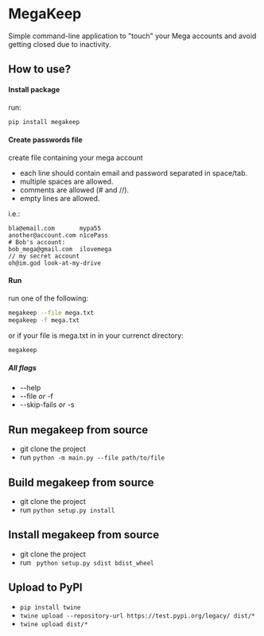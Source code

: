 # MegaKeep

Simple command-line application to "touch" your Mega accounts and avoid getting closed due to inactivity.

## How to use?
#### Install package
run:  
```bash
pip install megakeep
```    
#### Create passwords file
create file containing your mega account
- each line should contain email and password separated in space/tab.
- multiple spaces are allowed.
- comments are allowed (# and //).
- empty lines are allowed.

i.e.:
```text
bla@email.com       mypa55
another@account.com n1cePass
# Bob's account:
bob_mega@gmail.com  ilovemega
// my secret account
oh@im.god look-at-my-drive
```  
#### Run
run one of the following:  
```bash
megakeep --file mega.txt
megakeep -f mega.txt
``` 

or if your file is mega.txt in in your currenct directory:  
```bash
megakeep
``` 

##### All flags
- --help
- --file _or_ -f
- --skip-fails _or_ -s

## Run megakeep from source
- git clone the project
- run ```python -m main.py --file path/to/file```

## Build megakeep from source
- git clone the project
- run ```python setup.py install```

## Install megakeep from source
- git clone the project
- run ``` python setup.py sdist bdist_wheel```

## Upload to PyPI
- ```pip install twine```
- ```twine upload --repository-url https://test.pypi.org/legacy/ dist/*```
- ```twine upload dist/*```   
